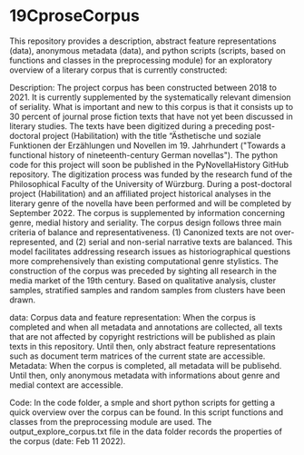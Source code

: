 # 19CproseCorpus

This repository provides a description, abstract feature representations (data), anonymous metadata (data), and python scripts (scripts, based on functions and classes in the preprocessing module) for an exploratory overview of a literary corpus that is currently constructed:

Description: The project corpus has been constructed between 2018 to 2021. It is currently supplemented by the systematically relevant dimension of seriality. What is important and new to this corpus is that it consists up to 30 percent of journal prose fiction texts that have not yet been discussed in literary studies. The texts have been digitized during a preceding post-doctoral project (Habilitation) with the title “Ästhetische und soziale Funktionen der Erzählungen und Novellen im 19. Jahrhundert ("Towards a functional history of nineteenth-century German novellas"). The python code for this project will soon be published in the PyNovellaHistory GitHub repository. The digitization process was funded by the research fund of the Philosophical Faculty of the University of Würzburg. During a post-doctoral project (Habilitation) and an affiliated project historical analyses in the literary genre of the novella have been performed and will be completed by September 2022. The corpus is supplemented by information concerning genre, medial history and seriality. The corpus design follows three main criteria of balance and representativeness. (1) Canonized texts are not over-represented, and (2) serial and non-serial narrative texts are balanced. This model facilitates addressing research issues as historiographical questions more comprehensively than existing computational genre stylistics. The construction of the corpus was preceded by sighting all research in the media market of the 19th century. Based on qualitative analysis, cluster samples, stratified samples and random samples from clusters have been drawn.

data: 
Corpus data and feature representation: When the corpus is completed and when all metadata and annotations are collected, all texts that are not affected by copyright restrictions will be published as plain texts in this repository. Until then, only abstract feature representations such as document term matrices of the current state are accessible. Metadata: When the corpus is completed, all metadata will be publisehd. Until then, only anonymous metadata with informations about genre and medial context are accessible.

Code: In the code folder, a smple and short python scripts for getting a quick overview over the corpus can be found. In this script functions and classes from the preprocessing module are used. The output_explore_corpus.txt file in the data folder records the properties of the corpus (date: Feb 11 2022).
